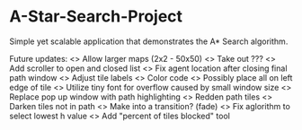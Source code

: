 # A-Star-Search-Project
Simple yet scalable application that demonstrates the A* Search algorithm.

Future updates:
  <> Allow larger maps (2x2 - 50x50)
    <> Take out ???
  <> Add scroller to open and closed list
  <> Fix agent location after closing final path window
  <> Adjust tile labels
    <> Color code
    <> Possibly place all on left edge of tile
      <> Utilize tiny font for overflow caused by small window size
  <> Replace pop up window with path highlighting
    <> Redden path tiles
    <> Darken tiles not in path
    <> Make into a transition? (fade)
  <> Fix aglorithm to select lowest h value
  <> Add "percent of tiles blocked" tool
